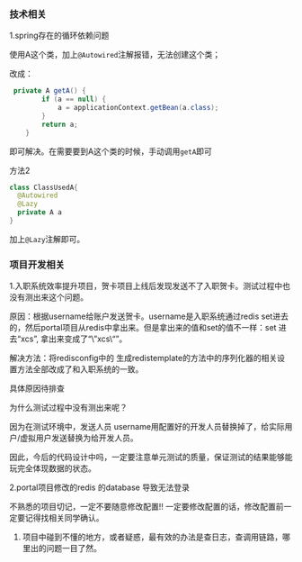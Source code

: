 ### 技术相关

1.spring存在的循环依赖问题

使用A这个类，加上``@Autowired``注解报错，无法创建这个类；

改成：

```java
 private A getA() {
        if (a == null) {
            a = applicationContext.getBean(a.class);
        }
        return a;
    }
```

即可解决。在需要要到A这个类的时候，手动调用``getA``即可

方法2

```java
class ClassUsedA{
  @Autowired
  @Lazy
  private A a
}
```

加上``@Lazy``注解即可。

### 项目开发相关

1.入职系统效率提升项目，贺卡项目上线后发现发送不了入职贺卡。测试过程中也没有测出来这个问题。

原因：根据username给账户发送贺卡。username是入职系统通过redis set进去的，然后portal项目从redis中拿出来。但是拿出来的值和set的值不一样：set 进去“xcs”, 拿出来变成了“\”xcs\“”。

解决方法：将redisconfig中的 生成redistemplate的方法中的序列化器的相关设置方法全部改成了和入职系统的一致。

具体原因待排查

为什么测试过程中没有测出来呢？

因为在测试环境中，发送人员 username用配置好的开发人员替换掉了，给实际用户/虚拟用户发送替换为给开发人员。

因此，今后的代码设计中吗，一定要注意单元测试的质量，保证测试的结果能够能玩完全体现数据的状态。

2.portal项目修改的redis 的database 导致无法登录

不熟悉的项目切记，一定不要随意修改配置!! 一定要修改配置的话，修改配置前一定要记得找相关同学确认。

1. 项目中碰到不懂的地方，或者疑惑，最有效的办法是查日志，查调用链路，哪里出的问题一目了然。
